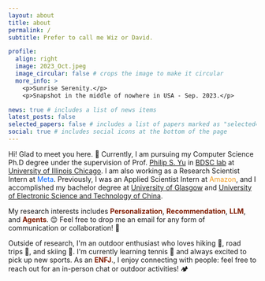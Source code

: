 ```yaml
---
layout: about
title: about
permalink: /
subtitle: Prefer to call me Wiz or David.

profile:
  align: right
  image: 2023_Oct.jpeg
  image_circular: false # crops the image to make it circular
  more_info: >
    <p>Sunrise Serenity.</p>
    <p>Snapshot in the middle of nowhere in USA - Sep. 2023.</p>

news: true # includes a list of news items
latest_posts: false
selected_papers: false # includes a list of papers marked as "selected={true}"
social: true # includes social icons at the bottom of the page
---
```


Hi! Glad to meet you here. :wave: Currently, I am pursuing my Computer Science Ph.D degree under the supervision of Prof. [Philip S. Yu](https://scholar.google.com/citations?user=D0lL1r0AAAAJ) in [BDSC lab](https://bdsc-uic.github.io/people.html) at [University of Illinois Chicago](https://www.uic.edu/). I am also working as a Research Scientist Intern at <span style="color: #0866FF"><i class="fab fa-meta"></i> Meta</span>. Previously, I was an Applied Scientist Intern at <span style="color:rgb(239, 156, 32)"><i class="fab fa-amazon"></i> Amazon</span>, and I accomplished my bachelor degree at [University of Glasgow](https://www.gla.ac.uk/) and [University of Electronic Science and Technology of China](https://en.uestc.edu.cn/). 

My research interests includes <span style="color:rgb(128, 28, 0)">**Personalization**</span>, <span style="color:rgb(128, 28, 0)">**Recommendation**</span>, <span style="color:rgb(128, 28, 0)">**LLM**</span>, and <span style="color:rgb(128, 28, 0)">**Agents**</span>. :blush: Feel free to drop me an email for any form of communication or collaboration! :handshake:

Outside of research, I'm an outdoor enthusiast who loves hiking :hiking_boot:, road trips :red_car:, and skiing :ski:. I'm currently learning tennis :tennis: and always excited to pick up new sports. As an <span style="color:rgb(128, 28, 0)">**ENFJ**</span>., I enjoy connecting with people: feel free to reach out for an in-person chat or outdoor activities! :camping: 



